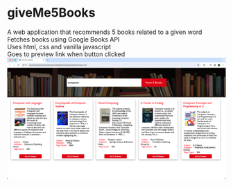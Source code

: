 # giveMe5Books
A web application that recommends 5 books related to a given word <br>
Fetches books using Google Books API  <br>
Uses html, css and vanilla javascript <br>
Goes to preview link when button clicked <br>
![screenShot](https://github.com/dilaratuluce/giveMe5Books/blob/main/screenShot.png)

